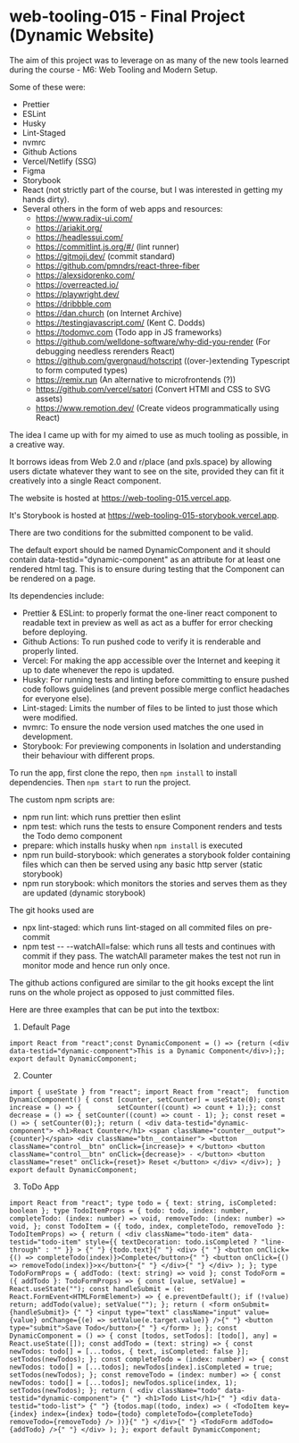 # web-tooling-015 - Final Project (Dynamic Website)

The aim of this project was to leverage on as many of the new tools learned during the course - M6: Web Tooling and Modern Setup.

Some of these were:

-   Prettier
-   ESLint
-   Husky
-   Lint-Staged
-   nvmrc
-   Github Actions
-   Vercel/Netlify (SSG)
-   Figma
-   Storybook
-   React (not strictly part of the course, but I was interested in getting my hands dirty).
-   Several others in the form of web apps and resources:
    -   https://www.radix-ui.com/
    -   https://ariakit.org/
    -   https://headlessui.com/
    -   https://commitlint.js.org/#/ (lint runner)
    -   https://gitmoji.dev/ (commit standard)
    -   https://github.com/pmndrs/react-three-fiber
    -   https://alexsidorenko.com/
    -   https://overreacted.io/
    -   https://playwright.dev/
    -   https://dribbble.com
    -   https://dan.church (on Internet Archive)
    -   https://testingjavascript.com/ (Kent C. Dodds)
    -   https://todomvc.com (Todo app in JS frameworks)
    -   https://github.com/welldone-software/why-did-you-render (For debugging needless rerenders React)
    -   https://github.com/gvergnaud/hotscript ((over-)extending Typescript to form computed types)
    -   https://remix.run (An alternative to microfrontends (?))
    -   https://github.com/vercel/satori (Convert HTMl and CSS to SVG assets)
    -   https://www.remotion.dev/ (Create videos programmatically using React)

The idea I came up with for my aimed to use as much tooling as possible, in a creative way.

It borrows ideas from Web 2.0 and r/place (and pxls.space) by allowing users dictate whatever they want to see on the site, provided they can fit it creatively into a single React component.

The website is hosted at https://web-tooling-015.vercel.app.

It's Storybook is hosted at https://web-tooling-015-storybook.vercel.app.

There are two conditions for the submitted component to be valid.

The default export should be named DynamicComponent and it should contain data-testid="dynamic-component" as an attribute for at least one rendered html tag. This is to ensure during testing that the Component can be rendered on a page.

Its dependencies include:

-   Prettier & ESLint: to properly format the one-liner react component to readable text in preview as well as act as a buffer for error checking before deploying.
-   Github Actions: To run pushed code to verify it is renderable and properly linted.
-   Vercel: For making the app accessible over the Internet and keeping it up to date whenever the repo is updated.
-   Husky: For running tests and linting before committing to ensure pushed code follows guidelines (and prevent possible merge conflict headaches for everyone else).
-   Lint-staged: Limits the number of files to be linted to just those which were modified.
-   nvmrc: To ensure the node version used matches the one used in development.
-   Storybook: For previewing components in Isolation and understanding their behaviour with different props.

To run the app, first clone the repo, then `npm install` to install dependencies. Then `npm start` to run the project.

The custom npm scripts are:

-   npm run lint: which runs prettier then eslint
-   npm test: which runs the tests to ensure Component renders and tests the Todo demo component
-   prepare: which installs husky when `npm install` is executed
-   npm run build-storybook: which generates a storybook folder containing files which can then be served using any basic http server (static storybook)
-   npm run storybook: which monitors the stories and serves them as they are updated (dynamic storybook)

The git hooks used are

-   npx lint-staged: which runs lint-staged on all commited files on pre-commit
-   npm test -- --watchAll=false: which runs all tests and continues with commit if they pass. The watchAll parameter makes the test not run in monitor mode and hence run only once.

The github actions configured are similar to the git hooks except the lint runs on the whole project as opposed to just committed files.

Here are three examples that can be put into the textbox:

1. Default Page

`import React from "react";const DynamicComponent = () => {return (<div data-testid="dynamic-component">This is a Dynamic Component</div>);}; export default DynamicComponent;`

2. Counter

`import { useState } from "react"; import React from "react";  function DynamicComponent() { const [counter, setCounter] = useState(0); const increase = () => {         setCounter((count) => count + 1);}; const decrease = () => { setCounter((count) => count - 1); }; const reset = () => { setCounter(0);}; return ( <div data-testid="dynamic-component"> <h1>React Counter</h1> <span className="counter__output">{counter}</span> <div className="btn__container"> <button className="control__btn" onClick={increase}> + </button> <button className="control__btn" onClick={decrease}> - </button> <button className="reset" onClick={reset}> Reset </button> </div> </div>); }  export default DynamicComponent;`

3. ToDo App

`import React from "react"; type todo = { text: string, isCompleted: boolean }; type TodoItemProps = { todo: todo, index: number, completeTodo: (index: number) => void, removeTodo: (index: number) => void, }; const TodoItem = ({ todo, index, completeTodo, removeTodo }: TodoItemProps) => { return ( <div className="todo-item" data-testid="todo-item" style={{ textDecoration: todo.isCompleted ? "line-through" : "" }} > {" "} {todo.text}{" "} <div> {" "} <button onClick={() => completeTodo(index)}>Complete</button>{" "} <button onClick={() => removeTodo(index)}>x</button>{" "} </div>{" "} </div> ); }; type TodoFormProps = { addTodo: (text: string) => void }; const TodoForm = ({ addTodo }: TodoFormProps) => { const [value, setValue] = React.useState(""); const handleSubmit = (e: React.FormEvent<HTMLFormElement>) => { e.preventDefault(); if (!value) return; addTodo(value); setValue(""); }; return ( <form onSubmit={handleSubmit}> {" "} <input type="text" className="input" value={value} onChange={(e) => setValue(e.target.value)} />{" "} <button type="submit">Save Todo</button>{" "} </form> ); }; const DynamicComponent = () => { const [todos, setTodos]: [todo[], any] = React.useState([]); const addTodo = (text: string) => { const newTodos: todo[] = [...todos, { text, isCompleted: false }]; setTodos(newTodos); }; const completeTodo = (index: number) => { const newTodos: todo[] = [...todos]; newTodos[index].isCompleted = true; setTodos(newTodos); }; const removeTodo = (index: number) => { const newTodos: todo[] = [...todos]; newTodos.splice(index, 1); setTodos(newTodos); }; return ( <div className="todo" data-testid="dynamic-component"> {" "} <h1>Todo List</h1>{" "} <div data-testid="todo-list"> {" "} {todos.map((todo, index) => ( <TodoItem key={index} index={index} todo={todo} completeTodo={completeTodo} removeTodo={removeTodo} /> ))}{" "} </div>{" "} <TodoForm addTodo={addTodo} />{" "} </div> ); }; export default DynamicComponent;`
